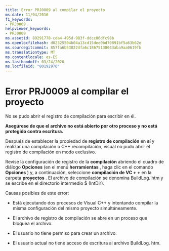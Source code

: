```yaml
---
title: Error PRJ0009 al compilar el proyecto
ms.date: 11/04/2016
f1_keywords:
- PRJ0009
helpviewer_keywords:
- PRJ0009
ms.assetid: 89291778-cda4-495d-983f-ddcc06dfc98b
ms.openlocfilehash: d02325504b04a13cd15dee0bd70891bf5a63b62e
ms.sourcegitcommit: 857fa6b530224fa6c18675138043aba9aa0619fb
ms.translationtype: MT
ms.contentlocale: es-ES
ms.lasthandoff: 03/24/2020
ms.locfileid: "80192970"
---
```

# <a name="project-build-error-prj0009"></a>Error PRJ0009 al compilar el proyecto

No se pudo abrir el registro de compilación para escribir en él.

**Asegúrese de que el archivo no está abierto por otro proceso y no está protegido contra escritura.**

Después de establecer la propiedad de **registro de compilación** en **sí** y realizar una compilación o C++ recompilación, visual no pudo abrir el registro de compilación en modo exclusivo.

Revise la configuración de registro de la **compilación** abriendo el cuadro de diálogo **Opciones** (en el menú **herramientas** , haga clic en el comando **Opciones** ) y, a continuación, seleccione **compilación de VC + +** en la carpeta **proyectos** . El archivo de compilación se denomina BuildLog. htm y se escribe en el directorio intermedio $ (IntDir).

Causas posibles de este error:

- Está ejecutando dos procesos de Visual C++ y intentando compilar la misma configuración del mismo proyecto simultáneamente.

- El archivo de registro de compilación se abre en un proceso que bloquea el archivo.

- El usuario no tiene permiso para crear un archivo.

- El usuario actual no tiene acceso de escritura al archivo BuildLog. htm.
